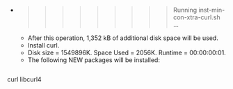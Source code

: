 * >>>>>>>>> Running inst-min-con-xtra-curl.sh ...
  * After this operation, 1,352 kB of additional disk space will be used.
  * Install curl.
  * Disk size = 1549896K. Space Used = 2056K. Runtime = 00:00:00:01.
  * The following NEW packages will be installed:
  ```bash
curl libcurl4
  ```
